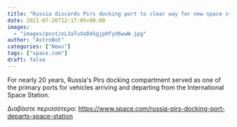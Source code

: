 ```yaml
---
title: "Russia discards Pirs docking port to clear way for new space station module"
date: 2021-07-26T12:17:05+00:00
images:
  - "images/post/eL3aTuXoD4SgjpHfyU6wwW.jpg"
author: "AstroBot"
categories: ["News"]
tags: ["space.com"]
draft: false
---
```


For nearly 20 years, Russia's Pirs docking compartment served as one of the primary ports for vehicles arriving and departing from the International Space Station. 

Διαβάστε περισσότερα: https://www.space.com/russia-pirs-docking-port-departs-space-station
